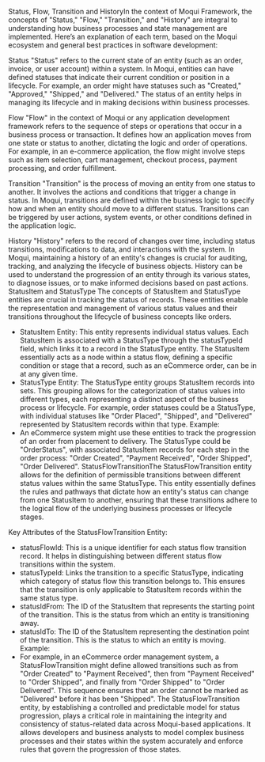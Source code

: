 Status, Flow, Transition and HistoryIn the context of Moqui Framework, the concepts of "Status," "Flow," "Transition," and "History" are integral to understanding how business processes and state management are implemented. Here’s an explanation of each term, based on the Moqui ecosystem and general best practices in software development:

Status
"Status" refers to the current state of an entity (such as an order, invoice, or user account) within a system. In Moqui, entities can have defined statuses that indicate their current condition or position in a lifecycle. For example, an order might have statuses such as "Created," "Approved," "Shipped," and "Delivered." The status of an entity helps in managing its lifecycle and in making decisions within business processes.

Flow
"Flow" in the context of Moqui or any application development framework refers to the sequence of steps or operations that occur in a business process or transaction. It defines how an application moves from one state or status to another, dictating the logic and order of operations. For example, in an e-commerce application, the flow might involve steps such as item selection, cart management, checkout process, payment processing, and order fulfillment.

Transition
"Transition" is the process of moving an entity from one status to another. It involves the actions and conditions that trigger a change in status. In Moqui, transitions are defined within the business logic to specify how and when an entity should move to a different status. Transitions can be triggered by user actions, system events, or other conditions defined in the application logic.

History
"History" refers to the record of changes over time, including status transitions, modifications to data, and interactions with the system. In Moqui, maintaining a history of an entity's changes is crucial for auditing, tracking, and analyzing the lifecycle of business objects. History can be used to understand the progression of an entity through its various states, to diagnose issues, or to make informed decisions based on past actions.
StatusItem and StatusType The concepts of StatusItem and StatusType entities are crucial in tracking the status of records. These entities enable the representation and management of various status values and their transitions throughout the lifecycle of business concepts like orders.
* StatusItem Entity: This entity represents individual status values. Each StatusItem is associated with a StatusType through the statusTypeId field, which links it to a record in the StatusType entity. The StatusItem essentially acts as a node within a status flow, defining a specific condition or stage that a record, such as an eCommerce order, can be in at any given time.
* StatusType Entity: The StatusType entity groups StatusItem records into sets. This grouping allows for the categorization of status values into different types, each representing a distinct aspect of the business process or lifecycle. For example, order statuses could be a StatusType, with individual statuses like "Order Placed", "Shipped", and "Delivered" represented by StatusItem records within that type.
Example:
* An eCommerce system might use these entities to track the progression of an order from placement to delivery. The StatusType could be "OrderStatus", with associated StatusItem records for each step in the order process: "Order Created", "Payment Received", "Order Shipped", "Order Delivered".
StatusFlowTransitionThe StatusFlowTransition entity allows for the definition of permissible transitions between different status values within the same StatusType. This entity essentially defines the rules and pathways that dictate how an entity's status can change from one StatusItem to another, ensuring that these transitions adhere to the logical flow of the underlying business processes or lifecycle stages.

Key Attributes of the StatusFlowTransition Entity:
* statusFlowId: This is a unique identifier for each status flow transition record. It helps in distinguishing between different status flow transitions within the system.
* statusTypeId: Links the transition to a specific StatusType, indicating which category of status flow this transition belongs to. This ensures that the transition is only applicable to StatusItem records within the same status type.
* statusIdFrom: The ID of the StatusItem that represents the starting point of the transition. This is the status from which an entity is transitioning away.
* statusIdTo: The ID of the StatusItem representing the destination point of the transition. This is the status to which an entity is moving.
Example:
* For example, in an eCommerce order management system, a StatusFlowTransition might define allowed transitions such as from "Order Created" to "Payment Received", then from "Payment Received" to "Order Shipped", and finally from "Order Shipped" to "Order Delivered". This sequence ensures that an order cannot be marked as "Delivered" before it has been "Shipped".
The StatusFlowTransition entity, by establishing a controlled and predictable model for status progression, plays a critical role in maintaining the integrity and consistency of status-related data across Moqui-based applications. It allows developers and business analysts to model complex business processes and their states within the system accurately and enforce rules that govern the progression of those states.
